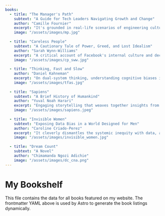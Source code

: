```yaml
---
books:
  - title: "The Manager's Path"
    subtext: "A Guide for Tech Leaders Navigating Growth and Change"
    author: "Camille Fournier"
    excerpt: "It's grounded in real-life scenarios of engineering culture, and comes with tactical advice for engineers stepping into leadership on handling challenges and managing people in Tech."
    image: "/assets/images/mp.jpg"
    
  - title: "Careless People"
    subtext: "A Cautionary Tale of Power, Greed, and Lost Idealism"
    author: "Sarah Wynn-Williams"
    excerpt: "A critical account of Facebook's internal culture and decision-making practices, given by a former director of public policy at Facebook."
    image: "/assets/images/cp_sww.jpg"
  
  - title: "Thinking, Fast and Slow"
    author: "Daniel Kahneman"
    excerpt: "On dual-system thinking, understanding cognitive biases in humans, and tools for improved decision-making."
    image: "/assets/images/tfas.jpg"
  
  - title: "Sapiens"
    subtext: "A Brief History of Humankind"
    author: "Yuval Noah Harari"
    excerpt: "Engaging storytelling that weaves together insights from history, science, and economics to reflect upon human nature, identity, and culture."
    image: "/assets/images/sapiens.jpeg"
    
  - title: "Invisible Women"
    subtext: "Exposing Data Bias in a World Designed for Men"
    author: "Caroline Criado-Perez"
    excerpt: "It cleverly dismantles the systemic inequity with data, and demonstrates how that has quietly impacted almost every aspect of daily life."
    image: "/assets/images/invisible_women.jpg"
    
  - title: "Dream Count"
    subtext: "A Novel"
    author: "Chimamanda Ngozi Adichie"
    image: "/assets/images/dc_cna.png"
---
```


# My Bookshelf

This file contains the data for all books featured on my website. The frontmatter YAML above is used by Astro to generate the book listings dynamically.